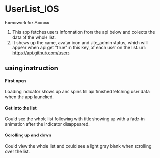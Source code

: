 # UserList_IOS
homework for Access

1. This app fetches users information from the api below and collects the data of the whole list.
2. It shows up the name, avatar icon and site_admin status, which will appear when api get "true" in this key, of each user on the list.
url: https://api.github.com/users

## using instruction

#### First open
Loading indicator shows up and spins till api finished fetching user data when the app launched.

#### Get into the list
Could see the whole list following with title showing up with a fade-in animation after the indicator disappeared.

#### Scrolling up and down
Could view the whole list and could see a light gray blank when scrolling over the list.
